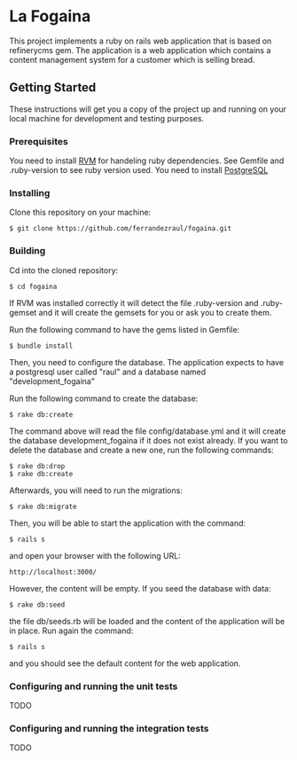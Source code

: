# La Fogaina

This project implements a ruby on rails web application that is based on refinerycms gem.
The application is a web application which contains a content management system for a customer which is selling bread.

## Getting Started

These instructions will get you a copy of the project up and running on your local machine for development and testing purposes.

### Prerequisites

You need to install [RVM](https://rvm.io) for handeling ruby dependencies. 
See Gemfile and .ruby-version to see ruby version used.
You need to install [PostgreSQL](https://www.postgresql.org/)

### Installing

Clone this repository on your machine:

```
$ git clone https://github.com/ferrandezraul/fogaina.git
```
### Building
Cd into the cloned repository:
```
$ cd fogaina
```
If RVM was installed correctly it will detect the file .ruby-version and .ruby-gemset and it will create the gemsets for you or ask you to create them.

Run the following command to have the gems listed in Gemfile:
```
$ bundle install
```
Then, you need to configure the database.
The application expects to have a postgresql user called "raul" and a database named "development_fogaina"

Run the following command to create the database:
```
$ rake db:create
```
The command above will read the file config/database.yml and it will create the database development_fogaina if it does not exist already.
If you want to delete the database and create a new one, run the following commands:
```
$ rake db:drop
$ rake db:create
```
Afterwards, you will need to run the migrations:
```
$ rake db:migrate
```

Then, you will be able to start the application with the command:
```
$ rails s
```
and open your browser with the following URL:
```
http://localhost:3000/
```
However, the content will be empty. If you seed the database with data:
```
$ rake db:seed
```
the file db/seeds.rb will be loaded and the content of the application will be in place.
Run again the command:
```
$ rails s
```
and you should see the default content for the web application.

### Configuring and running the unit tests

TODO

### Configuring and running the integration tests

TODO







